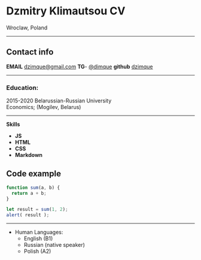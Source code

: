 # **Dzmitry Klimautsou CV**
Wroclaw, Poland


-------------------     ----------------------------
## Contact info
**EMAIL**                   dzimque@gmail.com
**TG**-                                [@dimque](https://t.me/dimque)
**github**                           [dzimque](https://dzimque.github.io/rsschool-cv/cv)

---------
### Education:
2015-2020
Belarussian-Russian University   
Economics; (Mogilev, Belarus)</h1> 

----------------------------------------
 **Skills**
* __JS__
* __HTML__
* __CSS__
* __Markdown__  



Code example
----------------------------------------

```javascript
function sum(a, b) {
  return a + b;
}

let result = sum(1, 2);
alert( result );
```

----------------------------------------
* Human Languages:
     * English (B1)
     * Russian (native speaker)
     * Polish (A2)

